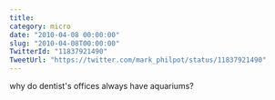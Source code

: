 ```yaml
---
title: 
category: micro
date: "2010-04-08 00:00:00"
slug: "2010-04-08T00:00:00"
TwitterId: "11837921490"
TweetUrl: "https://twitter.com/mark_philpot/status/11837921490"
---
```


why do dentist's offices always have aquariums?
